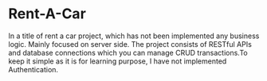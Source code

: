 # Rent-A-Car
In a title of rent a car project, which has not been implemented any business logic. Mainly focused on server side. The project consists of RESTful APIs and database connections which you can manage CRUD transactions.To keep it simple as it is for learning purpose, I have not implemented Authentication.   
